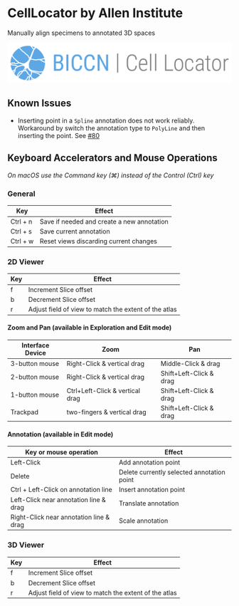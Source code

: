 CellLocator by Allen Institute
==============================

Manually align specimens to annotated 3D spaces

![CellLocator by Allen Institute](Applications/CellLocatorApp/Resources/Images/SplashScreen.png?raw=true)

## Known Issues

* Inserting point in a `Spline` annotation does not work reliably. Workaround by switch the annotation type
  to `PolyLine` and then inserting the point. See [#80](https://github.com/BICCN/cell-locator/issues/80)


## Keyboard Accelerators and Mouse Operations

_On macOS use the Command key (⌘) instead of the Control (Ctrl) key_

### General

| Key      | Effect                                                  |
|----------|---------------------------------------------------------|
| Ctrl + n | Save if needed and create a new annotation              |
| Ctrl + s | Save current annotation                                 |
| Ctrl + w | Reset views discarding current changes                  |


### 2D Viewer

| Key                             | Effect                                                   |
|---------------------------------|----------------------------------------------------------|
| f                               | Increment Slice offset                                   |
| b                               | Decrement Slice offset                                   |
| r                               | Adjust field of view to match the extent of the atlas    |


#### Zoom and Pan (available in Exploration and Edit mode)

| Interface Device                | Zoom                             | Pan                       |
|---------------------------------|----------------------------------|---------------------------|
| 3-button mouse                  | Right-Click & vertical drag      | Middle-Click & drag       |
| 2-button mouse                  | Right-Click & vertical drag      | Shift+Left-Click & drag   |
| 1-button mouse                  | Ctrl+Left-Click & vertical drag  | Shift+Left-Click & drag   |
| Trackpad                        | two-fingers & vertical drag      | Shift+Left-Click & drag   |


#### Annotation (available in Edit mode)

| Key or mouse operation                  | Effect                                                  |
|-----------------------------------------|---------------------------------------------------------|
| Left-Click                              | Add annotation point                                    |
| Delete                                  | Delete currently selected annotation point              |
| Ctrl + Left-Click on annotation line    | Insert annotation point                                 |
| Left-Click near annotation line & drag  | Translate annotation                                    |
| Right-Click near annotation line & drag | Scale annotation                                        |



### 3D Viewer


| Key                             | Effect                                                   |
|---------------------------------|----------------------------------------------------------|
| f                               | Increment Slice offset                                   |
| b                               | Decrement Slice offset                                   |
| r                               | Adjust field of view to match the extent of the atlas    |

